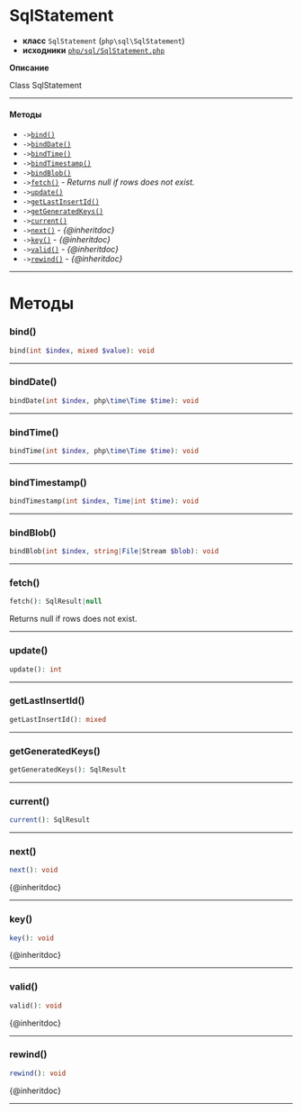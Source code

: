 # SqlStatement

- **класс** `SqlStatement` (`php\sql\SqlStatement`)
- **исходники** [`php/sql/SqlStatement.php`](./src/main/resources/JPHP-INF/sdk/php/sql/SqlStatement.php)

**Описание**

Class SqlStatement

---

#### Методы

- `->`[`bind()`](#method-bind)
- `->`[`bindDate()`](#method-binddate)
- `->`[`bindTime()`](#method-bindtime)
- `->`[`bindTimestamp()`](#method-bindtimestamp)
- `->`[`bindBlob()`](#method-bindblob)
- `->`[`fetch()`](#method-fetch) - _Returns null if rows does not exist._
- `->`[`update()`](#method-update)
- `->`[`getLastInsertId()`](#method-getlastinsertid)
- `->`[`getGeneratedKeys()`](#method-getgeneratedkeys)
- `->`[`current()`](#method-current)
- `->`[`next()`](#method-next) - _{@inheritdoc}_
- `->`[`key()`](#method-key) - _{@inheritdoc}_
- `->`[`valid()`](#method-valid) - _{@inheritdoc}_
- `->`[`rewind()`](#method-rewind) - _{@inheritdoc}_

---
# Методы

<a name="method-bind"></a>

### bind()
```php
bind(int $index, mixed $value): void
```

---

<a name="method-binddate"></a>

### bindDate()
```php
bindDate(int $index, php\time\Time $time): void
```

---

<a name="method-bindtime"></a>

### bindTime()
```php
bindTime(int $index, php\time\Time $time): void
```

---

<a name="method-bindtimestamp"></a>

### bindTimestamp()
```php
bindTimestamp(int $index, Time|int $time): void
```

---

<a name="method-bindblob"></a>

### bindBlob()
```php
bindBlob(int $index, string|File|Stream $blob): void
```

---

<a name="method-fetch"></a>

### fetch()
```php
fetch(): SqlResult|null
```
Returns null if rows does not exist.

---

<a name="method-update"></a>

### update()
```php
update(): int
```

---

<a name="method-getlastinsertid"></a>

### getLastInsertId()
```php
getLastInsertId(): mixed
```

---

<a name="method-getgeneratedkeys"></a>

### getGeneratedKeys()
```php
getGeneratedKeys(): SqlResult
```

---

<a name="method-current"></a>

### current()
```php
current(): SqlResult
```

---

<a name="method-next"></a>

### next()
```php
next(): void
```
{@inheritdoc}

---

<a name="method-key"></a>

### key()
```php
key(): void
```
{@inheritdoc}

---

<a name="method-valid"></a>

### valid()
```php
valid(): void
```
{@inheritdoc}

---

<a name="method-rewind"></a>

### rewind()
```php
rewind(): void
```
{@inheritdoc}

---
